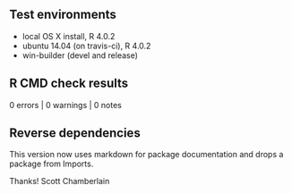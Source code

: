 ## Test environments

* local OS X install, R 4.0.2
* ubuntu 14.04 (on travis-ci), R 4.0.2
* win-builder (devel and release)

## R CMD check results

0 errors | 0 warnings | 0 notes

## Reverse dependencies

This version now uses markdown for package documentation and drops a package from Imports.

Thanks!
Scott Chamberlain
